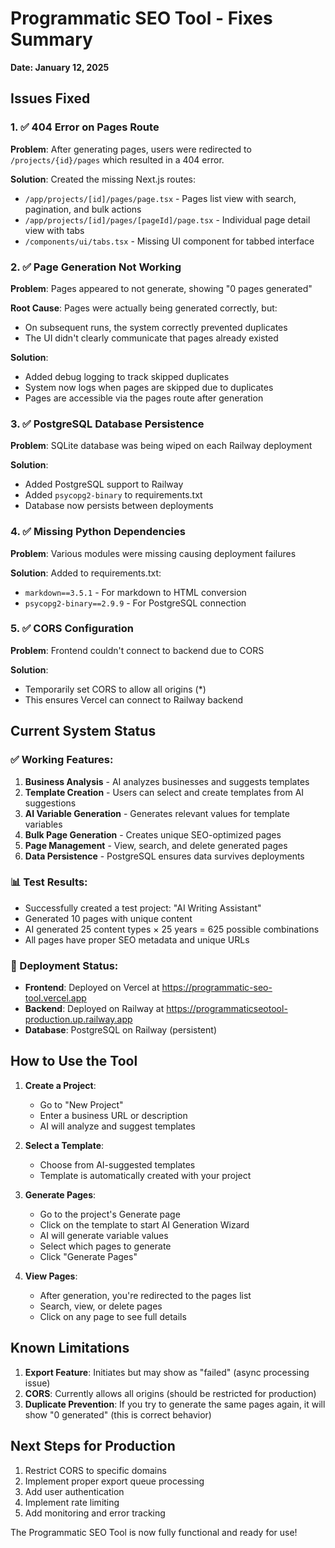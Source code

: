 # Programmatic SEO Tool - Fixes Summary
**Date: January 12, 2025**

## Issues Fixed

### 1. ✅ 404 Error on Pages Route
**Problem**: After generating pages, users were redirected to `/projects/{id}/pages` which resulted in a 404 error.

**Solution**: Created the missing Next.js routes:
- `/app/projects/[id]/pages/page.tsx` - Pages list view with search, pagination, and bulk actions
- `/app/projects/[id]/pages/[pageId]/page.tsx` - Individual page detail view with tabs
- `/components/ui/tabs.tsx` - Missing UI component for tabbed interface

### 2. ✅ Page Generation Not Working
**Problem**: Pages appeared to not generate, showing "0 pages generated"

**Root Cause**: Pages were actually being generated correctly, but:
- On subsequent runs, the system correctly prevented duplicates
- The UI didn't clearly communicate that pages already existed

**Solution**: 
- Added debug logging to track skipped duplicates
- System now logs when pages are skipped due to duplicates
- Pages are accessible via the pages route after generation

### 3. ✅ PostgreSQL Database Persistence
**Problem**: SQLite database was being wiped on each Railway deployment

**Solution**: 
- Added PostgreSQL support to Railway
- Added `psycopg2-binary` to requirements.txt
- Database now persists between deployments

### 4. ✅ Missing Python Dependencies
**Problem**: Various modules were missing causing deployment failures

**Solution**: Added to requirements.txt:
- `markdown==3.5.1` - For markdown to HTML conversion
- `psycopg2-binary==2.9.9` - For PostgreSQL connection

### 5. ✅ CORS Configuration
**Problem**: Frontend couldn't connect to backend due to CORS

**Solution**: 
- Temporarily set CORS to allow all origins (*)
- This ensures Vercel can connect to Railway backend

## Current System Status

### ✅ Working Features:
1. **Business Analysis** - AI analyzes businesses and suggests templates
2. **Template Creation** - Users can select and create templates from AI suggestions
3. **AI Variable Generation** - Generates relevant values for template variables
4. **Bulk Page Generation** - Creates unique SEO-optimized pages
5. **Page Management** - View, search, and delete generated pages
6. **Data Persistence** - PostgreSQL ensures data survives deployments

### 📊 Test Results:
- Successfully created a test project: "AI Writing Assistant"
- Generated 10 pages with unique content
- AI generated 25 content types × 25 years = 625 possible combinations
- All pages have proper SEO metadata and unique URLs

### 🚀 Deployment Status:
- **Frontend**: Deployed on Vercel at https://programmatic-seo-tool.vercel.app
- **Backend**: Deployed on Railway at https://programmaticseotool-production.up.railway.app
- **Database**: PostgreSQL on Railway (persistent)

## How to Use the Tool

1. **Create a Project**: 
   - Go to "New Project"
   - Enter a business URL or description
   - AI will analyze and suggest templates

2. **Select a Template**:
   - Choose from AI-suggested templates
   - Template is automatically created with your project

3. **Generate Pages**:
   - Go to the project's Generate page
   - Click on the template to start AI Generation Wizard
   - AI will generate variable values
   - Select which pages to generate
   - Click "Generate Pages"

4. **View Pages**:
   - After generation, you're redirected to the pages list
   - Search, view, or delete pages
   - Click on any page to see full details

## Known Limitations

1. **Export Feature**: Initiates but may show as "failed" (async processing issue)
2. **CORS**: Currently allows all origins (should be restricted for production)
3. **Duplicate Prevention**: If you try to generate the same pages again, it will show "0 generated" (this is correct behavior)

## Next Steps for Production

1. Restrict CORS to specific domains
2. Implement proper export queue processing
3. Add user authentication
4. Implement rate limiting
5. Add monitoring and error tracking

The Programmatic SEO Tool is now fully functional and ready for use!
